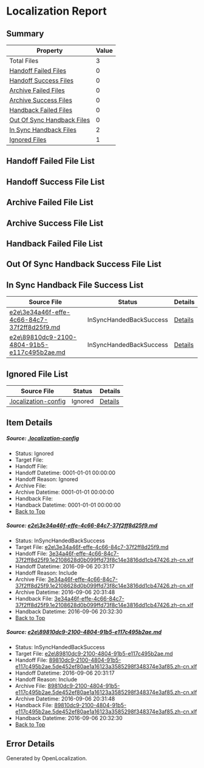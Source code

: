 # <a name='report-top'></a> Localization Report

## Summary
 Property | Value 
 -------- | ----- 
 Total Files | 3
[ Handoff Failed Files ](#handoff-failed-list)| 0
[ Handoff Success Files ](#handoff-success-list)| 0
[ Archive Failed Files ](#archive-failed-list)| 0
[ Archive Success Files ](#archive-success-list)| 0
[ Handback Failed Files ](#handback-failed-list)| 0
[ Out Of Sync Handback Files ](#outofsync-handback-success-list)| 0
[ In Sync Handback Files ](#insync-handback-success-list)| 2
[ Ignored Files ](#ignored-list)| 1

## <a name='handoff-failed-list'></a> Handoff Failed File List

## <a name='handoff-success-list'></a> Handoff Success File List

## <a name='archive-failed-list'></a> Archive Failed File List

## <a name='archive-success-list'></a> Archive Success File List

## <a name='handback-failed-list'></a> Handback Failed File List

## <a name='outofsync-handback-success-list'></a> Out Of Sync Handback Success File List

## <a name='insync-handback-success-list'></a> In Sync Handback File Success List
 Source File | Status | Details 
 ----------- | ------ | ------- 
 [e2e\3e34a46f-effe-4c66-84c7-37f2ff8d25f9.md](https://github.com/OpenLocalizationTestOrg/ol-test0/blob/c4f1d1307f7126545fb6f90951a52f92ee1b5048/e2e/3e34a46f-effe-4c66-84c7-37f2ff8d25f9.md) | InSyncHandedBackSuccess | [Details](#c607dda1bbdf397dcbe5041212fce4b85b1a806d1)
 [e2e\89810dc9-2100-4804-91b5-e117c495b2ae.md](https://github.com/OpenLocalizationTestOrg/ol-test0/blob/c4f1d1307f7126545fb6f90951a52f92ee1b5048/e2e/89810dc9-2100-4804-91b5-e117c495b2ae.md) | InSyncHandedBackSuccess | [Details](#351b438ebd602d4140d6ab55b355bfc8d962035d2)

## <a name='ignored-list'></a> Ignored File List
 Source File | Status | Details 
 ----------- | ------ | ------- 
 [.localization-config](https://github.com/OpenLocalizationTestOrg/ol-test0/blob/c4f1d1307f7126545fb6f90951a52f92ee1b5048/.localization-config) | Ignored | [Details](#3d4f252ac210baf56311d7e97dcc2db10974dbd20)

## Item Details
##### <a name='3d4f252ac210baf56311d7e97dcc2db10974dbd20'></a> Source: [.localization-config](https://github.com/OpenLocalizationTestOrg/ol-test0/blob/c4f1d1307f7126545fb6f90951a52f92ee1b5048/.localization-config)
* Status: Ignored
* Target File: 
* Handoff File: 
* Handoff Datetime: 0001-01-01 00:00:00
* Handoff Reason: Ignored
* Archive File: 
* Archive Datetime: 0001-01-01 00:00:00
* Handback File: 
* Handback Datetime: 0001-01-01 00:00:00
* [Back to Top](#report-top)

##### <a name='c607dda1bbdf397dcbe5041212fce4b85b1a806d1'></a> Source: [e2e\3e34a46f-effe-4c66-84c7-37f2ff8d25f9.md](https://github.com/OpenLocalizationTestOrg/ol-test0/blob/c4f1d1307f7126545fb6f90951a52f92ee1b5048/e2e/3e34a46f-effe-4c66-84c7-37f2ff8d25f9.md)
* Status: InSyncHandedBackSuccess
* Target File: [e2e\3e34a46f-effe-4c66-84c7-37f2ff8d25f9.md](https://github.com/OpenLocalizationTestOrg/ol-test0-zhcn/blob/6f2ceb1b4cfb13e14c3983f47c327ef3434eae7c/e2e/3e34a46f-effe-4c66-84c7-37f2ff8d25f9.md)
* Handoff File: [3e34a46f-effe-4c66-84c7-37f2ff8d25f9.1e2108628d0b099ffd73f8c14e3816dd1cb47426.zh-cn.xlf](https://github.com/OpenLocalizationTestOrg/ol-test0-handoff/blob/28aa36106da9cc336b13ec2e20ea6ede1b106d41/ol-handoff/OpenLocalizationTestOrg/ol-test0-zhcn/ci/ht/3e34a46f-effe-4c66-84c7-37f2ff8d25f9.1e2108628d0b099ffd73f8c14e3816dd1cb47426.zh-cn.xlf)
* Handoff Datetime: 2016-09-06 20:31:17
* Handoff Reason: Include
* Archive File: [3e34a46f-effe-4c66-84c7-37f2ff8d25f9.1e2108628d0b099ffd73f8c14e3816dd1cb47426.zh-cn.xlf](https://github.com/OpenLocalizationTestOrg/ol-test0-handoff/blob/158c18c4f8ca89260c02012789d2dd84c6963e45/ol-archive/OpenLocalizationTestOrg/ol-test0-zhcn/ci/ht/3e34a46f-effe-4c66-84c7-37f2ff8d25f9.1e2108628d0b099ffd73f8c14e3816dd1cb47426.zh-cn.xlf)
* Archive Datetime: 2016-09-06 20:31:48
* Handback File: [3e34a46f-effe-4c66-84c7-37f2ff8d25f9.1e2108628d0b099ffd73f8c14e3816dd1cb47426.zh-cn.xlf](https://github.com/OpenLocalizationTestOrg/ol-test0-handback/blob/bd8ec3d6a0f238c9ea22fd579914d7bfb79c75f3/ol-handback/OpenLocalizationTestOrg/ol-test0-zhcn/ci/ht/3e34a46f-effe-4c66-84c7-37f2ff8d25f9.1e2108628d0b099ffd73f8c14e3816dd1cb47426.zh-cn.xlf)
* Handback Datetime: 2016-09-06 20:32:30
* [Back to Top](#report-top)

##### <a name='351b438ebd602d4140d6ab55b355bfc8d962035d2'></a> Source: [e2e\89810dc9-2100-4804-91b5-e117c495b2ae.md](https://github.com/OpenLocalizationTestOrg/ol-test0/blob/c4f1d1307f7126545fb6f90951a52f92ee1b5048/e2e/89810dc9-2100-4804-91b5-e117c495b2ae.md)
* Status: InSyncHandedBackSuccess
* Target File: [e2e\89810dc9-2100-4804-91b5-e117c495b2ae.md](https://github.com/OpenLocalizationTestOrg/ol-test0-zhcn/blob/6f2ceb1b4cfb13e14c3983f47c327ef3434eae7c/e2e/89810dc9-2100-4804-91b5-e117c495b2ae.md)
* Handoff File: [89810dc9-2100-4804-91b5-e117c495b2ae.5de452ef80ae1a16123a3585298f348374e3af85.zh-cn.xlf](https://github.com/OpenLocalizationTestOrg/ol-test0-handoff/blob/28aa36106da9cc336b13ec2e20ea6ede1b106d41/ol-handoff/OpenLocalizationTestOrg/ol-test0-zhcn/ci/ht/89810dc9-2100-4804-91b5-e117c495b2ae.5de452ef80ae1a16123a3585298f348374e3af85.zh-cn.xlf)
* Handoff Datetime: 2016-09-06 20:31:17
* Handoff Reason: Include
* Archive File: [89810dc9-2100-4804-91b5-e117c495b2ae.5de452ef80ae1a16123a3585298f348374e3af85.zh-cn.xlf](https://github.com/OpenLocalizationTestOrg/ol-test0-handoff/blob/158c18c4f8ca89260c02012789d2dd84c6963e45/ol-archive/OpenLocalizationTestOrg/ol-test0-zhcn/ci/ht/89810dc9-2100-4804-91b5-e117c495b2ae.5de452ef80ae1a16123a3585298f348374e3af85.zh-cn.xlf)
* Archive Datetime: 2016-09-06 20:31:48
* Handback File: [89810dc9-2100-4804-91b5-e117c495b2ae.5de452ef80ae1a16123a3585298f348374e3af85.zh-cn.xlf](https://github.com/OpenLocalizationTestOrg/ol-test0-handback/blob/bd8ec3d6a0f238c9ea22fd579914d7bfb79c75f3/ol-handback/OpenLocalizationTestOrg/ol-test0-zhcn/ci/ht/89810dc9-2100-4804-91b5-e117c495b2ae.5de452ef80ae1a16123a3585298f348374e3af85.zh-cn.xlf)
* Handback Datetime: 2016-09-06 20:32:30
* [Back to Top](#report-top)


## Error Details

Generated by OpenLocalization.
